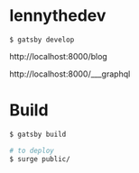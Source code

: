 # lennythedev

```
$ gatsby develop
```

http://localhost:8000/blog

http://localhost:8000/___graphql

# Build

```bash
$ gatsby build

# to deploy
$ surge public/
```
